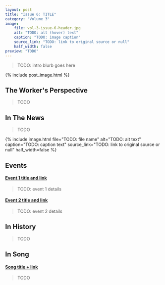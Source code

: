 ```yaml
---
layout: post
title: "Issue 6: TITLE"
category: "Volume 3"
image:
    file: vol-3-issue-6-header.jpg
    alt: "TODO: alt (hover) text"
    caption: "TODO: image caption"
    source_link: "TODO: link to original source or null"
    half_width: false
preview: "TODO"
---
```


> TODO: intro blurb goes here

<!-- do not remove the excerpt tag -->
<!--excerpt-->
<!-- remaining content goes below here -->

{% include post_image.html %}

## The Worker's Perspective

> TODO

## In The News

> TODO

<!-- Example: adding additional images -->
<!-- fields here are same as header images (above) -->
<!-- delete if not needed -->
{% include image.html
  file="TODO: file name"
  alt="TODO: alt text"
  caption="TODO: caption text"
  source_link="TODO: link to original source or null"
  half_width=false
%}

## Events

<!-- delete events section if there are no events -->

#### [Event 1 title and link]()

> TODO: event 1 details

#### [Event 2 title and link]()

> TODO: event 2 details

## In History

> TODO

## In Song

#### [Song title + link]()

> TODO

